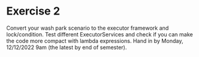 # Exercise 2

Convert your wash park scenario to the executor framework and lock/condition. Test different ExecutorServices and check 
if you can make the code more compact with lambda expressions. 
Hand in by Monday, 12/12/2022 9am (the latest by end of semester).

